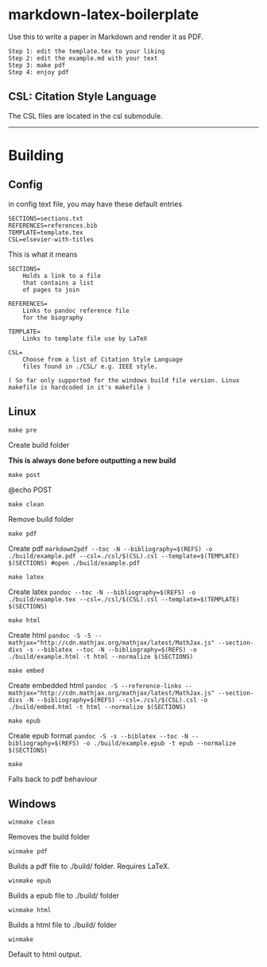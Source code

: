 markdown-latex-boilerplate
==========================

Use this to write a paper in Markdown and render it as PDF.

    Step 1: edit the template.tex to your liking
    Step 2: edit the example.md with your text
    Step 3: make pdf
    Step 4: enjoy pdf

## CSL: Citation Style Language

The CSL files are located in the csl submodule.

-------------------

# Building

## Config

in config text file, you may have these default entries

	SECTIONS=sections.txt
	REFERENCES=references.bib
	TEMPLATE=template.tex
	CSL=elsevier-with-titles

This is what it means

	SECTIONS=
		Holds a link to a file
		that contains a list
		of pages to join
	
	REFERENCES=
		Links to pandoc reference file
		for the biography 
		
	TEMPLATE=
		Links to template file use by LaTeX
		
	CSL=
		Choose from a list of Citation Style Language
		files found in ./CSL/ e.g. IEEE style.

	( So far only supported for the windows build file version. Linux makefile is hardcoded in it's makefile )
	
## Linux

	make pre

Create build folder

**This is always done before outputting a new build**

	make post

@echo POST

	make clean
	
Remove build folder

	make pdf


Create pdf `markdown2pdf --toc -N --bibliography=$(REFS) -o ./build/example.pdf --csl=./csl/$(CSL).csl --template=$(TEMPLATE) $(SECTIONS)
#open ./build/example.pdf`

	make latex

Create latex `pandoc --toc -N --bibliography=$(REFS) -o ./build/example.tex --csl=./csl/$(CSL).csl --template=$(TEMPLATE) $(SECTIONS)`

	make html

Create html `pandoc -S -5 --mathjax="http://cdn.mathjax.org/mathjax/latest/MathJax.js" --section-divs -s --biblatex --toc -N --bibliography=$(REFS) -o ./build/example.html -t html --normalize $(SECTIONS)`

	make embed

Create embedded html `pandoc -S --reference-links --mathjax="http://cdn.mathjax.org/mathjax/latest/MathJax.js" --section-divs -N --bibliography=$(REFS) --csl=./csl/$(CSL).csl -o ./build/embed.html -t html --normalize $(SECTIONS)`

	make epub

Create epub format `pandoc -S -s --biblatex --toc -N --bibliography=$(REFS) -o ./build/example.epub -t epub --normalize $(SECTIONS)`

	make

Falls back to pdf behaviour

## Windows

	winmake clean

Removes the build folder

	winmake pdf
	
Builds a pdf file to ./build/ folder. Requires LaTeX.
	
	winmake epub
	
Builds a epub file to ./build/ folder 
	
	winmake html
	
Builds a html file to ./build/ folder 

	
	winmake

Default to html output.